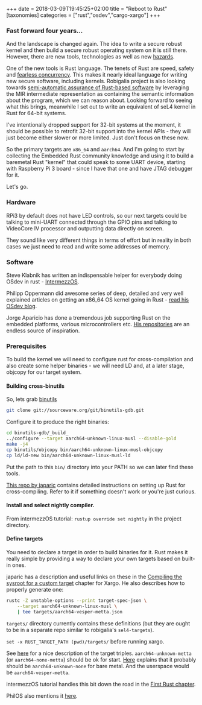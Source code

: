 +++
date = 2018-03-09T19:45:25+02:00
title = "Reboot to Rust"
[taxonomies]
categories = ["rust","osdev","cargo-xargo"]
+++
### Fast forward four years...

And the landscape is changed again. The idea to write a secure robust kernel and then build a secure robust operating system on it is still there. However, there are new tools, technologies as well as new [hazards](https://spectreattack.com/).

One of the new tools is Rust language. The tenets of Rust are speed, safety and [fearless concurrency](https://doc.rust-lang.org/book/second-edition/ch16-00-concurrency.html). This makes it nearly ideal language for writing new secure software, including kernels. Robigalia project is also looking towards [semi-automatic assurance of Rust-based software](https://robigalia.org/blog/2016/11/15/verfication.html) by leveraging the MIR intermediate representation as containing the semantic information about the program, which we can reason about. Looking forward to seeing what this brings, meanwhile I set out to write an equivalent of seL4 kernel in Rust for 64-bit systems.

I've intentionally dropped support for 32-bit systems at the moment, it should be possible to retrofit 32-bit support into the kernel APIs - they will just become either slower or more limited. Just don't focus on these now.

So the primary targets are `x86_64` and `aarch64`. And I'm going to start by collecting the Embedded Rust community knowledge and using it to build a baremetal Rust "kernel" that could speak to some UART device, starting with Raspberry Pi 3 board - since I have that one and have JTAG debugger for it.

Let's go.

### Hardware

RPi3 by default does not have LED controls, so our next targets could be talking to mini-UART connected through the GPIO pins and talking to VideoCore IV processor and outputting data directly on screen.

They sound like very different things in terms of effort but in reality in both cases we just need to read and write some addresses of memory.

### Software

Steve Klabnik has written an indispensable helper for everybody doing OSdev in rust - [IntermezzOS](http://intermezzos.github.io/).

Philipp Oppermann did awesome series of deep, detailed and very well explained articles on getting an x86_64 OS kernel going in Rust - [read his OSdev blog](https://os.phil-opp.com/).

Jorge Aparicio has done a tremendous job supporting Rust on the embedded platforms, various microcontrollers etc. [His repositories](https://github.com/japaric/) are an endless source of inspiration.

### Prerequisites

To build the kernel we will need to configure rust for cross-compilation and also create some helper binaries - we will need LD and, at a later stage, objcopy for our target system.

#### Building cross-binutils

So, lets grab [binutils](https://www.gnu.org/software/binutils/)

```sh
git clone git://sourceware.org/git/binutils-gdb.git
```

Configure it to produce the right binaries:

```sh
cd binutils-gdb/_build_
../configure --target aarch64-unknown-linux-musl --disable-gold
make -j4
cp binutils/objcopy bin/aarch64-unknown-linux-musl-objcopy
cp ld/ld-new bin/aarch64-unknown-linux-musl-ld
```

Put the path to this `bin/` directory into your PATH so we can later find these tools.

[This repo by japaric](https://github.com/japaric/rust-cross) contains detailed instructions on setting up Rust for cross-compiling. Refer to it if something doesn't work or you're just curious.

#### Install and select nightly compiler.

From intermezzOS tutorial: `rustup override set nightly` in the project directory.

#### Define targets

You need to declare a target in order to build binaries for it. Rust makes it really simple by providing a way to declare your own targets based on built-in ones.

japaric has a description and useful links on these in the [Compiling the sysroot for a custom target](https://github.com/japaric/xargo#compiling-the-sysroot-for-a-custom-target) chapter for Xargo. He also describes how to properly generate one:

```sh
rustc -Z unstable-options --print target-spec-json \
    --target aarch64-unknown-linux-musl \
    | tee targets/aarch64-vesper-metta.json
```

`targets/` directory currently contains these definitions (but they are ought to be in a separate repo similar to robigalia's `sel4-targets`).

`set -x RUST_TARGET_PATH (pwd)/targets/` before running xargo.

See [here](https://github.com/japaric/rust-cross#the-target-triple) for a nice description of the target triples. `aarch64-unknown-metta` (or `aarch64-none-metta`) should be ok for start. [Here](http://intermezzos.github.io/book/setup.html) explains that it probably should be `aarch64-unknown-none` for bare metal. And the userspace would be `aarch64-vesper-metta`.

intermezzOS tutorial handles this bit down the road in the [First Rust chapter](http://intermezzos.github.io/book/creating-our-first-crate.html).

PhilOS also mentions it [here](https://os.phil-opp.com/set-up-rust/#target-specifications).

